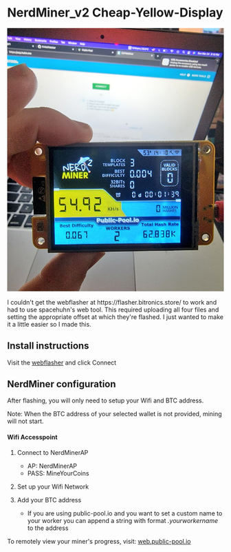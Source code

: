 # NerdMiner_v2 Cheap-Yellow-Display

<p align="center">
  <img src="https://github.com/Fr4nkFletcher/NerdMiner_v2-Cheap-Yellow-Display/blob/main/img/nmv2.jpg" alt="Demo 1">
</p>
I couldn't get the webflasher at https://flasher.bitronics.store/ to work and had to use spacehuhn's web tool. This required uploading all four files and setting the appropriate offset at which they're flashed. I just wanted to make it a little easier so I made this. 

## Install instructions

Visit the [webflasher](https://fr4nkfletcher.github.io/NerdMiner_v2-Cheap-Yellow-Display/flash.html) and click Connect

## NerdMiner configuration

After flashing, you will only need to setup your Wifi and BTC address.

Note: When the BTC address of your selected wallet is not provided, mining will not start.

#### Wifi Accesspoint


1. Connect to NerdMinerAP
   - AP: NerdMinerAP
   - PASS: MineYourCoins
2. Set up your Wifi Network
3. Add your BTC address

   - If you are using public-pool.io and you want to set a custom name to your worker you can append a string with format _.yourworkername_ to the address

To remotely view your miner's progress, visit: [web.public-pool.io](https://web.public-pool.io/#/)